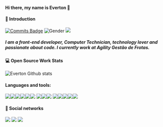 #### Hi there, my name is Everton 🚀

#### 👋 Introduction
[![Commits Badge](https://badges.pufler.dev/commits/weekly/TIEverton)](https://github.com/tieverton) ![Gender](https://img.shields.io/badge/gender-%F0%9F%A4%B5-lightgrey) ![](https://visitor-badge.glitch.me/badge?page_id=github.com/tieverton)
##### I am a front-end developer, Computer Technician, technology lover and passionate about code. I currently work at Agility Gestão de Frotas.

#### 💻 Open Source Work Stats

![Everton Github stats](https://github-readme-stats.vercel.app/api?username=tieverton&hide=contribs,prs,issues&show_icons=true&theme=dark)

#### Languages and tools:
<img src="https://img.shields.io/badge/git%20-%23323330.svg?&style=for-the-badge&logo=git&logoColor=%23F7DF1E"/><img src="https://img.shields.io/badge/github%20-%23323330.svg?&style=for-the-badge&logo=github&logoColor=%23F7DF1E"/><img src="https://img.shields.io/badge/vercel%20-%23323330.svg?&style=for-the-badge&logo=vercel&logoColor=%23F7DF1E"/><img src="https://img.shields.io/badge/heroku%20-%23323330.svg?&style=for-the-badge&logo=heroku&logoColor=%23F7DF1E"/><img src="https://img.shields.io/badge/netlify%20-%23323330.svg?&style=for-the-badge&logo=netlify&logoColor=%23F7DF1E"/><img src="https://img.shields.io/badge/figma%20-%23323330.svg?&style=for-the-badge&logo=figma&logoColor=%23F7DF1E"/>
<img src="https://img.shields.io/badge/html5%20-%23323330.svg?&style=for-the-badge&logo=html5&logoColor=%23F7DF1E"/><img src="https://img.shields.io/badge/css3%20-%23323330.svg?&style=for-the-badge&logo=css3&logoColor=%23F7DF1E"/><img src="https://img.shields.io/badge/sass%20-%23323330.svg?&style=for-the-badge&logo=sass&logoColor=%23F7DF1E"/>
<img src="https://img.shields.io/badge/styledcomponents%20-%23323330.svg?&style=for-the-badge&logo=styled-components&logoColor=%23F7DF1E"/><img src="https://img.shields.io/badge/javascript%20-%23323330.svg?&style=for-the-badge&logo=javascript&logoColor=%23F7DF1E"/><img src="https://img.shields.io/badge/typescript%20-%23323330.svg?&style=for-the-badge&logo=typescript&logoColor=%23F7DF1E"/><img src="https://img.shields.io/badge/react%20-%23323330.svg?&style=for-the-badge&logo=react&logoColor=%23F7DF1E"/><img src="https://img.shields.io/badge/next%20-%23323330.svg?&style=for-the-badge&logo=next-js&logoColor=%23F7DF1E"/>
<br />

#### 🌠 Social networks

<a href="https://www.linkedin.com/in/evertonpinheiroti/"><img src="https://img.shields.io/badge/linkedin-0077B5.svg?style=for-the-badge&logo=linkedin&logoColor=white"></a>
<a href="https://instagram.com/tieverton"><img src="https://img.shields.io/badge/instagram-E4405F.svg?style=for-the-badge&logo=instagram&logoColor=white"></a>
<a href="mailto:evertonpinheiroti@gmail.com"><img src="https://img.shields.io/badge/e‑mail-D14836.svg?style=for-the-badge&logo=GMail&logoColor=white"></a>
